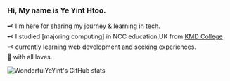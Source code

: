### Hi, My name is Ye Yint Htoo.

🗝️ I'm here for sharing my journey & learning in tech. <br/>
🗝️ I studied [majoring computing] in NCC education,UK from [KMD College](https://www.nccedu.com/study-centres/knowledge-management-dedication-company-ltd-kmd-institute/) <br/>
🗝️ currently learning web development and seeking experiences. <br/>
🩶 with all loves.

![WonderfulYeYint's GitHub stats](https://github-readme-stats.vercel.app/api?username=WonderfulYeYint&hide=contribs,prs)
